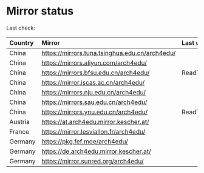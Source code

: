 <script src="./time.js"></script>
# Mirror status
Last check: <script type="text/javascript">localize(1684221397.7131913);</script>

|Country|Mirror|Last update|
|:------|:-----|:----------|
|China|https://mirrors.tuna.tsinghua.edu.cn/arch4edu/|<script type="text/javascript">localize(1684175332);</script>|
|China|https://mirrors.aliyun.com/arch4edu/|<script type="text/javascript">localize(1684175332);</script>|
|China|https://mirrors.bfsu.edu.cn/arch4edu/|ReadTimeout|
|China|https://mirror.iscas.ac.cn/arch4edu/|<script type="text/javascript">localize(1684175332);</script>|
|China|https://mirrors.nju.edu.cn/arch4edu/|<script type="text/javascript">localize(1684175332);</script>|
|China|https://mirrors.sau.edu.cn/arch4edu/|<script type="text/javascript">localize(1673850842);</script>|
|China|https://mirrors.ynu.edu.cn/arch4edu/|ReadTimeout|
|Austria|https://at.arch4edu.mirror.kescher.at/|<script type="text/javascript">localize(1684175332);</script>|
|France|https://mirror.lesviallon.fr/arch4edu/|<script type="text/javascript">localize(1684175332);</script>|
|Germany|https://pkg.fef.moe/arch4edu/|<script type="text/javascript">localize(1684175332);</script>|
|Germany|https://de.arch4edu.mirror.kescher.at/|<script type="text/javascript">localize(1684175332);</script>|
|Germany|https://mirror.sunred.org/arch4edu/|<script type="text/javascript">localize(1684175332);</script>|

<script src="./tablefilter/tablefilter.js"></script>
<script src="./table.js"></script>